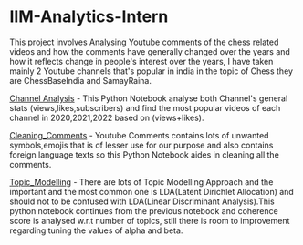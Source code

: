 # IIM-Analytics-Intern

This project involves Analysing Youtube comments of the chess related videos and how the comments have generally changed over the years and how it reflects change
in people's interest over the years, I have taken mainly 2 Youtube channels that's popular in india in the topic of Chess they are ChessBaseIndia and SamayRaina.

[Channel Analysis](https://github.com/Haarish-dev/IIM-Analytics-Intern/blob/main/ChessBase_India_and_SamayRaina_Channel_Analysis.ipynb) - This Python Notebook analyse both Channel's general stats (views,likes,subscribers) and find the most popular videos of each channel in 2020,2021,2022 based on (views+likes).


[Cleaning_Comments](https://github.com/Haarish-dev/IIM-Analytics-Intern/blob/main/Preprocessing_Youtube_Comments.ipynb) - Youtube Comments contains lots of unwanted 
symbols,emojis that is of lesser use for our purpose and also contains foreign language texts so this Python Notebook aides in cleaning all the comments.


[Topic_Modelling](https://github.com/Haarish-dev/IIM-Analytics-Intern/blob/main/Topic_Modelling.ipynb) - There are lots of Topic Modelling Approach and the important and the most common one is LDA(Latent Dirichlet Allocation) and should not to be confused with LDA(Linear Discriminant Analysis).This python notebook continues from the previous notebook and coherence score is analysed w.r.t number of topics, still there is room to improvement regarding tuning the values of alpha and beta.
